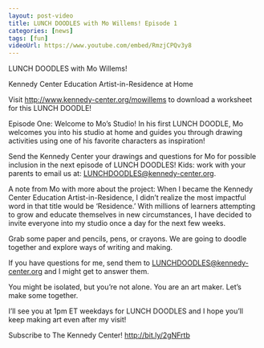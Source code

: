 ```yaml
---
layout: post-video
title: LUNCH DOODLES with Mo Willems! Episode 1
categories: [news]
tags: [fun]
videoUrl: https://www.youtube.com/embed/RmzjCPQv3y8
---
```


LUNCH DOODLES with Mo Willems!

Kennedy Center Education Artist-in-Residence at Home

Visit http://www.kennedy-center.org/mowillems to download a worksheet for this LUNCH DOODLE!

Episode One: Welcome to Mo’s Studio!
In his first LUNCH DOODLE, Mo welcomes you into his studio at home and guides you through drawing activities using one of his favorite characters as inspiration!

Send the Kennedy Center your drawings and questions for Mo for possible inclusion in the next episode of LUNCH DOODLES!  Kids: work with your parents to email us at: LUNCHDOODLES@kennedy-center.org.

A note from Mo with more about the project:
When I became the Kennedy Center Education Artist-in-Residence, I didn’t realize the most impactful word in that title would be ‘Residence.’ 
With millions of learners attempting to grow and educate themselves in new circumstances, I have decided to invite everyone into my studio once a day for the next few weeks.

Grab some paper and pencils, pens, or crayons.  We are going to doodle together and explore ways of writing and making.

If you have questions for me, send them to LUNCHDOODLES@kennedy-center.org and I might get to answer them.

You might be isolated, but you’re not alone.  You are an art maker.  Let’s make some together.

I’ll see you at 1pm ET weekdays for LUNCH DOODLES and I hope you’ll keep making art even after my visit!

Subscribe to The Kennedy Center! http://bit.ly/2gNFrtb
